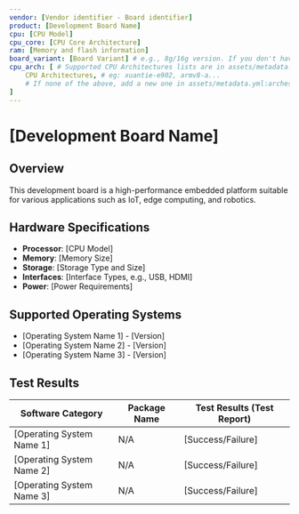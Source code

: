 ```yaml
---
vendor: [Vendor identifier - Board identifier]
product: [Development Board Name]
cpu: [CPU Model]
cpu_core: [CPU Core Architecture]
ram: [Memory and flash information]
board_variant: [Board Variant] # e.g., 8g/16g version. If you don't have a variant, use generic instead.
cpu_arch: [ # Supported CPU Architectures lists are in assets/metadata.yml:arches
    CPU Architectures, # eg: xuantie-e902, armv8-a...
    # If none of the above, add a new one in assets/metadata.yml:arches
]
---
```


# [Development Board Name]

## Overview
This development board is a high-performance embedded platform suitable for various applications such as IoT, edge computing, and robotics.

## Hardware Specifications
- **Processor**: [CPU Model]
- **Memory**: [Memory Size]
- **Storage**: [Storage Type and Size]
- **Interfaces**: [Interface Types, e.g., USB, HDMI]
- **Power**: [Power Requirements]

## Supported Operating Systems
- [Operating System Name 1] - [Version]
- [Operating System Name 2] - [Version]
- [Operating System Name 3] - [Version]

## Test Results
| Software Category | Package Name | Test Results (Test Report) |
|-------------------|--------------|----------------------------|
| [Operating System Name 1] | N/A | [Success/Failure] |
| [Operating System Name 2] | N/A | [Success/Failure] |
| [Operating System Name 3] | N/A | [Success/Failure] |
